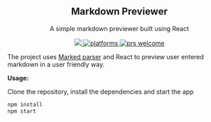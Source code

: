 <p align="center">
  <h2 align="center">Markdown Previewer</h2>
  <p align="center">A simple markdown previewer built using React<p>
  <p align="center">
    <a href="https://github.com/saadsaifse/markdown-previewer">
      <img src="https://img.shields.io/badge/License-MIT-yellow.svg" />
    </a>
    <a href="https://github.com/saadsaifse/markdown-previewer">
    	<img src="https://img.shields.io/badge/platform-macOS%20%7C%20Windows%20%7C%20Linux-blue.svg" alt="platforms" />
    </a>
    <a href="https://github.com/saadsaifse/markdown-previewer">
	    <img src="https://img.shields.io/badge/PRs-welcome-brightgreen.svg" alt="prs welcome">
    </a>
  </p>
</p>

The project uses <a href="https://github.com/markedjs/marked">Marked parser</a> and React to preview user entered markdown in a user friendly way.

**Usage:**

Clone the repository, install the dependencies and start the app

```bash
npm install
npm start
```
